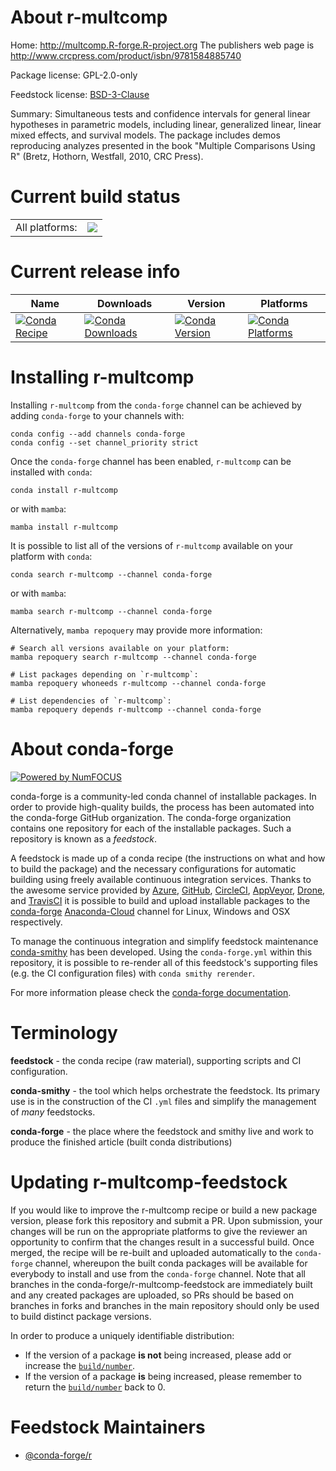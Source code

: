 About r-multcomp
================

Home: http://multcomp.R-forge.R-project.org The publishers web page is http://www.crcpress.com/product/isbn/9781584885740

Package license: GPL-2.0-only

Feedstock license: [BSD-3-Clause](https://github.com/conda-forge/r-multcomp-feedstock/blob/main/LICENSE.txt)

Summary: Simultaneous tests and confidence intervals for general linear hypotheses in parametric models, including  linear, generalized linear, linear mixed effects, and survival models. The package includes demos reproducing analyzes presented in the book "Multiple Comparisons Using R" (Bretz, Hothorn,  Westfall, 2010, CRC Press).

Current build status
====================


<table><tr><td>All platforms:</td>
    <td>
      <a href="https://dev.azure.com/conda-forge/feedstock-builds/_build/latest?definitionId=1377&branchName=main">
        <img src="https://dev.azure.com/conda-forge/feedstock-builds/_apis/build/status/r-multcomp-feedstock?branchName=main">
      </a>
    </td>
  </tr>
</table>

Current release info
====================

| Name | Downloads | Version | Platforms |
| --- | --- | --- | --- |
| [![Conda Recipe](https://img.shields.io/badge/recipe-r--multcomp-green.svg)](https://anaconda.org/conda-forge/r-multcomp) | [![Conda Downloads](https://img.shields.io/conda/dn/conda-forge/r-multcomp.svg)](https://anaconda.org/conda-forge/r-multcomp) | [![Conda Version](https://img.shields.io/conda/vn/conda-forge/r-multcomp.svg)](https://anaconda.org/conda-forge/r-multcomp) | [![Conda Platforms](https://img.shields.io/conda/pn/conda-forge/r-multcomp.svg)](https://anaconda.org/conda-forge/r-multcomp) |

Installing r-multcomp
=====================

Installing `r-multcomp` from the `conda-forge` channel can be achieved by adding `conda-forge` to your channels with:

```
conda config --add channels conda-forge
conda config --set channel_priority strict
```

Once the `conda-forge` channel has been enabled, `r-multcomp` can be installed with `conda`:

```
conda install r-multcomp
```

or with `mamba`:

```
mamba install r-multcomp
```

It is possible to list all of the versions of `r-multcomp` available on your platform with `conda`:

```
conda search r-multcomp --channel conda-forge
```

or with `mamba`:

```
mamba search r-multcomp --channel conda-forge
```

Alternatively, `mamba repoquery` may provide more information:

```
# Search all versions available on your platform:
mamba repoquery search r-multcomp --channel conda-forge

# List packages depending on `r-multcomp`:
mamba repoquery whoneeds r-multcomp --channel conda-forge

# List dependencies of `r-multcomp`:
mamba repoquery depends r-multcomp --channel conda-forge
```


About conda-forge
=================

[![Powered by
NumFOCUS](https://img.shields.io/badge/powered%20by-NumFOCUS-orange.svg?style=flat&colorA=E1523D&colorB=007D8A)](https://numfocus.org)

conda-forge is a community-led conda channel of installable packages.
In order to provide high-quality builds, the process has been automated into the
conda-forge GitHub organization. The conda-forge organization contains one repository
for each of the installable packages. Such a repository is known as a *feedstock*.

A feedstock is made up of a conda recipe (the instructions on what and how to build
the package) and the necessary configurations for automatic building using freely
available continuous integration services. Thanks to the awesome service provided by
[Azure](https://azure.microsoft.com/en-us/services/devops/), [GitHub](https://github.com/),
[CircleCI](https://circleci.com/), [AppVeyor](https://www.appveyor.com/),
[Drone](https://cloud.drone.io/welcome), and [TravisCI](https://travis-ci.com/)
it is possible to build and upload installable packages to the
[conda-forge](https://anaconda.org/conda-forge) [Anaconda-Cloud](https://anaconda.org/)
channel for Linux, Windows and OSX respectively.

To manage the continuous integration and simplify feedstock maintenance
[conda-smithy](https://github.com/conda-forge/conda-smithy) has been developed.
Using the ``conda-forge.yml`` within this repository, it is possible to re-render all of
this feedstock's supporting files (e.g. the CI configuration files) with ``conda smithy rerender``.

For more information please check the [conda-forge documentation](https://conda-forge.org/docs/).

Terminology
===========

**feedstock** - the conda recipe (raw material), supporting scripts and CI configuration.

**conda-smithy** - the tool which helps orchestrate the feedstock.
                   Its primary use is in the construction of the CI ``.yml`` files
                   and simplify the management of *many* feedstocks.

**conda-forge** - the place where the feedstock and smithy live and work to
                  produce the finished article (built conda distributions)


Updating r-multcomp-feedstock
=============================

If you would like to improve the r-multcomp recipe or build a new
package version, please fork this repository and submit a PR. Upon submission,
your changes will be run on the appropriate platforms to give the reviewer an
opportunity to confirm that the changes result in a successful build. Once
merged, the recipe will be re-built and uploaded automatically to the
`conda-forge` channel, whereupon the built conda packages will be available for
everybody to install and use from the `conda-forge` channel.
Note that all branches in the conda-forge/r-multcomp-feedstock are
immediately built and any created packages are uploaded, so PRs should be based
on branches in forks and branches in the main repository should only be used to
build distinct package versions.

In order to produce a uniquely identifiable distribution:
 * If the version of a package **is not** being increased, please add or increase
   the [``build/number``](https://docs.conda.io/projects/conda-build/en/latest/resources/define-metadata.html#build-number-and-string).
 * If the version of a package **is** being increased, please remember to return
   the [``build/number``](https://docs.conda.io/projects/conda-build/en/latest/resources/define-metadata.html#build-number-and-string)
   back to 0.

Feedstock Maintainers
=====================

* [@conda-forge/r](https://github.com/conda-forge/r/)

